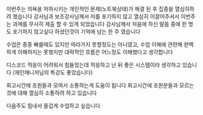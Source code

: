 이번주는 의욕을 저하시키는 개인적인 문제(노트북상태)가 해결 된 후 집중을 열심히하려 했습니다
강사님과 보조강사님께서 저를 포기하지 않고 열심히 이끌어주셔서 이번주는 과제를 무사히 제출 할 수 있게 되었습니다 강사님께서 처음에 하신 말씀 중에 한 명도 포기하지 않고싶다 하셨던것이 기억에 남는 한 주 였습니다

수업은 종종 빠를때도 있지만 따라가지 못할정도는 아니였고, 수업 이해에 관련해 완벽하게 이해하지는 못했지만 대략적인 흐름은 어느정도 이해했다고 생각합니다

디스코드 적응이 어려워서 힘들었는데 적응하고 난 뒤 좋은 시스템이라 생각하고 있습니다 (재인매니저님의 특강도 좋았습니다)

회고시간에 조원들과 모여서 소통하는게 도움이 됩니다 회고시간에 조원분들과 모르는것에 대해 열심히 소통하려 하고 있습니다


다음주도 힘내서 즐겁게 수업하고 싶습니다
